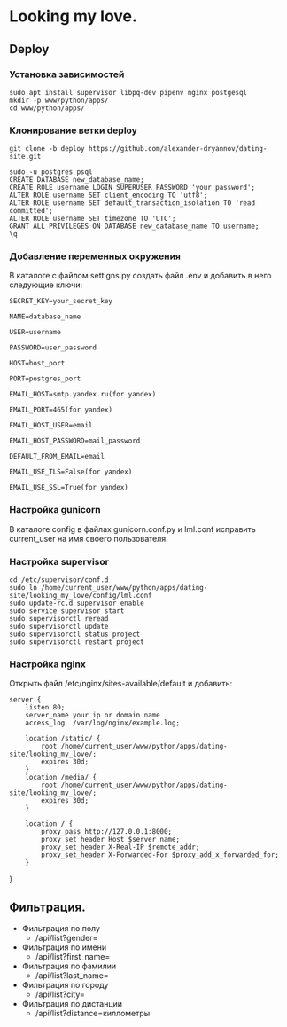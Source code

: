 # Looking my love.

## Deploy

### Установка зависимостей

```shell
sudo apt install supervisor libpq-dev pipenv nginx postgesql
mkdir -p www/python/apps/
cd www/python/apps/
```
### Клонирование ветки deploy

```shell
git clone -b deploy https://github.com/alexander-dryannov/dating-site.git
```

```shell
sudo -u postgres psql
CREATE DATABASE new_database_name;
CREATE ROLE username LOGIN SUPERUSER PASSWORD 'your password';
ALTER ROLE username SET client_encoding TO 'utf8';
ALTER ROLE username SET default_transaction_isolation TO 'read committed';
ALTER ROLE username SET timezone TO 'UTC';
GRANT ALL PRIVILEGES ON DATABASE new_database_name TO username;
\q
```

### Добавление переменных окружения

В каталоге с файлом settigns.py создать файл .env и добавить в него следующие ключи:

    SECRET_KEY=your_secret_key
    
    NAME=database_name
    
    USER=username
    
    PASSWORD=user_password
    
    HOST=host_port
    
    PORT=postgres_port
    
    EMAIL_HOST=smtp.yandex.ru(for yandex)
    
    EMAIL_PORT=465(for yandex)
    
    EMAIL_HOST_USER=email
    
    EMAIL_HOST_PASSWORD=mail_password
    
    DEFAULT_FROM_EMAIL=email
    
    EMAIL_USE_TLS=False(for yandex)
    
    EMAIL_USE_SSL=True(for yandex)

### Настройка gunicorn

В каталоге config в файлах gunicorn.conf.py и lml.conf исправить current_user на имя своего пользователя.

### Настройка supervisor

```shell
cd /etc/supervisor/conf.d
sudo ln /home/current_user/www/python/apps/dating-site/looking_my_love/config/lml.conf
sudo update-rc.d supervisor enable
sudo service supervisor start
sudo supervisorctl reread
sudo supervisorctl update
sudo supervisorctl status project
sudo supervisorctl restart project
```

### Настройка nginx
Открыть файл /etc/nginx/sites-available/default и добавить:

    server {
        listen 80;
        server_name your ip or domain name
        access_log  /var/log/nginx/example.log;
    
        location /static/ {
            root /home/current_user/www/python/apps/dating-site/looking_my_love/;
            expires 30d;
        }
        location /media/ {
            root /home/current_user/www/python/apps/dating-site/looking_my_love/;
            expires 30d;
        }
    
        location / {
            proxy_pass http://127.0.0.1:8000;
            proxy_set_header Host $server_name;
            proxy_set_header X-Real-IP $remote_addr;
            proxy_set_header X-Forwarded-For $proxy_add_x_forwarded_for;
        }
}




## Фильтрация.

- Фильтрация по полу
  - /api/list?gender=
- Фильтрация по имени
  - /api/list?first_name=
- Фильтрация по фамилии
  - /api/list?last_name=
- Фильтрация по городу
  - /api/list?city=
- Фильтрация по дистанции
  - /api/list?distance=киллометры

